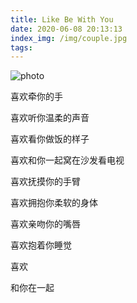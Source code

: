 ```yaml
---
title: Like Be With You
date: 2020-06-08 20:13:13
index_img: /img/couple.jpg
tags:
---
```

![photo](/img/together.jpg)

喜欢牵你的手

喜欢听你温柔的声音

喜欢看你做饭的样子

喜欢和你一起窝在沙发看电视

喜欢抚摸你的手臂

喜欢拥抱你柔软的身体

喜欢亲吻你的嘴唇

喜欢抱着你睡觉

喜欢

和你在一起




